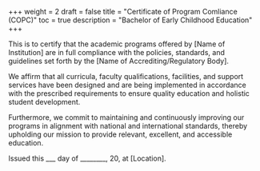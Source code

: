 +++
weight = 2
draft = false
title = "Certificate of Program Comliance (COPC)"
toc = true
description = "Bachelor of Early Childhood Education"
+++

This is to certify that the academic programs offered by [Name of Institution] are in full compliance with the policies, standards, and guidelines set forth by the [Name of Accrediting/Regulatory Body].

We affirm that all curricula, faculty qualifications, facilities, and support services have been designed and are being implemented in accordance with the prescribed requirements to ensure quality education and holistic student development.

Furthermore, we commit to maintaining and continuously improving our programs in alignment with national and international standards, thereby upholding our mission to provide relevant, excellent, and accessible education.

Issued this ___ day of ________, 20, at [Location].

